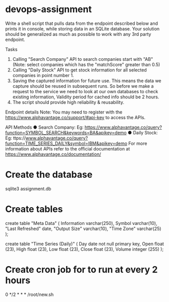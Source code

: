 # devops-assignment

Write a shell script that pulls data from the endpoint described below and prints it in console, while storing data in an SQLite database. Your solution should be generalized as much as possible to work with any 3rd party endpoint.

Tasks
1. Calling "Search Company" API to search companies start with "AB" (Note: select companies which has the "matchScore" greater than 0.5)
2. Calling "Daily Stock" API to get stock information for all selected companies in point number 1.
3. Saving the captured information for future use. This means the data we capture should be reused in subsequent runs. So before we make a request to the service we
need to look at our own databases to check existing information, Validity period for cached info should be 2 hours.
4. The script should provide high reliability & reusability.

Endpoint details
Note: You may need to register with the https://www.alphavantage.co/support/#api-key to access the APIs.

API Methods
● Search Company:
Eg: https://www.alphavantage.co/query?function=SYMBOL_SEARCH&keywords=BA&apikey=demo
● Daily Stock:
Eg: ttps://www.alphavantage.co/query?function=TIME_SERIES_DAILY&symbol=IBM&apikey=demo
For more information about APIs refer to the official documentation at
https://www.alphavantage.co/documentation/

# Create the database
sqlite3 assignment.db

# Create tables
create table "Meta Data" (
Information varchar(250),
Symbol varchar(10),
"Last Refreshed" date,
"Output Size" varchar(10),
"Time Zone" varchar(25) 
);

create table "Time Series (Daily)" (
Day date not null primary key,
Open float (23),
High float (23),
Low float (23),
Close float (23),
Volume integer (255)
);

# Create cron job for to run at every 2 hours
0 */2 * * * /root/new.sh
